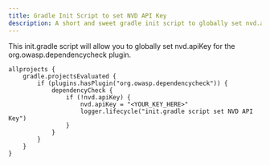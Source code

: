 ```yaml
---
title: Gradle Init Script to set NVD API Key
description: A short and sweet gradle init script to globally set nvd.apiKey
---
```


This init.gradle script will allow you to globally set nvd.apiKey for the org.owasp.dependencycheck plugin.

```
allprojects {
    gradle.projectsEvaluated {
        if (plugins.hasPlugin("org.owasp.dependencycheck")) {
            dependencyCheck {
                if (!nvd.apiKey) {
                    nvd.apiKey = "<YOUR_KEY_HERE>"
                    logger.lifecycle("init.gradle script set NVD API Key")
                }
            }
        }
    }
}
```
